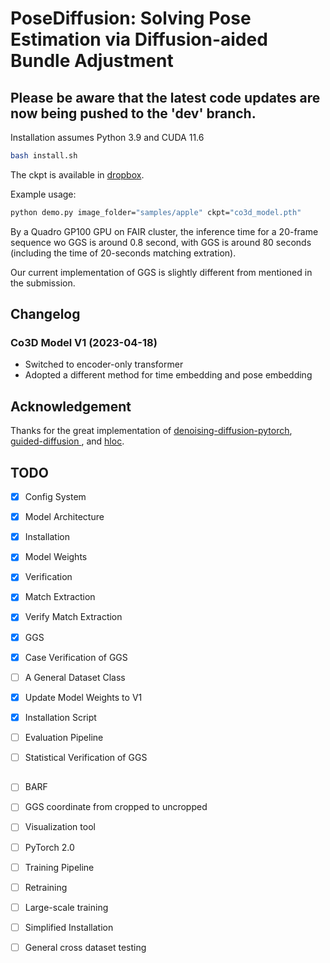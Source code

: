 # PoseDiffusion: Solving Pose Estimation via Diffusion-aided Bundle Adjustment

## Please be aware that the latest code updates are now being pushed to the 'dev' branch.

Installation assumes Python 3.9 and CUDA 11.6
```.bash
bash install.sh
```

The ckpt is available in [dropbox](https://www.dropbox.com/s/tqzrv9i0umdv17d/co3d_model_Apr16.pth?dl=0).

Example usage:

```.bash
python demo.py image_folder="samples/apple" ckpt="co3d_model.pth"
```

By a Quadro GP100 GPU on FAIR cluster, the inference time for a 20-frame sequence wo GGS is around 0.8 second, with GGS is around 80 seconds (including the time of 20-seconds matching extration).

Our current implementation of GGS is slightly different from mentioned in the submission.

## Changelog

### Co3D Model V1 (2023-04-18)
- Switched to encoder-only transformer 
- Adopted a different method for time embedding and pose embedding


## Acknowledgement

Thanks for the great implementation of [denoising-diffusion-pytorch](https://github.com/lucidrains/denoising-diffusion-pytorch), [guided-diffusion
](https://github.com/openai/guided-diffusion), and [hloc](https://github.com/cvg/Hierarchical-Localization).


## TODO

- [x] Config System
- [x] Model Architecture
- [x] Installation
- [x] Model Weights
- [x] Verification
- [x] Match Extraction  
- [x] Verify Match Extraction  
- [x] GGS
- [x] Case Verification of GGS
- [ ] A General Dataset Class
- [x] Update Model Weights to V1
- [x] Installation Script
- [ ] Evaluation Pipeline
- [ ] Statistical Verification of GGS


##

- [ ] BARF
- [ ] GGS coordinate from cropped to uncropped
- [ ] Visualization tool
- [ ] PyTorch 2.0
- [ ] Training Pipeline
- [ ] Retraining
- [ ] Large-scale training
- [ ] Simplified Installation
- [ ] General cross dataset testing



<!-- 
## Wait a Second
- [ ] Non Rigid
- [ ] Unsupervised
- [ ] Large Model (Ongoing)
 -->






